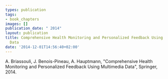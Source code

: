 ```yaml
---
types: publication
tags:
- book_chapters
images: []
publication_date: " 2014"
layout: publication
title: Comprehensive Health Monitoring and Personalized Feedback Using Multimedia
  Data
date: '2014-12-01T14:56:40+02:00'
---
```

<p>A. Briassouli, J. Benois-Pineau, A. Hauptmann, "Comprehensive Health Monitoring and Personalized Feedback Using Multimedia Data", Springer, 2014.</p>

